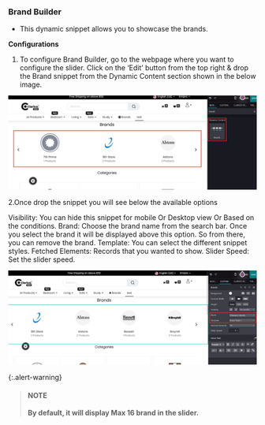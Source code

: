 
### Brand Builder


* This dynamic snippet allows you to showcase the brands. 


**Configurations**

1. To configure Brand Builder, go to the webpage where you want to configure the slider. Click on the ‘Edit’ button from the top right & drop the Brand snippet from the Dynamic Content section shown in the below image.

![](./images/Brand.png)

2.Once drop the snippet you will see below the available options

Visibility: You can hide this snippet for mobile Or Desktop view Or Based on the conditions.
Brand: Choose the brand name from the search bar. Once you select the brand it will be displayed above this option. So from there, you can remove the brand.
Template: You can select the different snippet styles.
Fetched Elements: Records that you wanted to show.
Slider Speed: Set the slider speed.

![](./images/brand-configuration.png)


{:.alert-warning} 
> 
> #### NOTE
> 
> **By default, it will display Max 16 brand in the slider.**
> 

